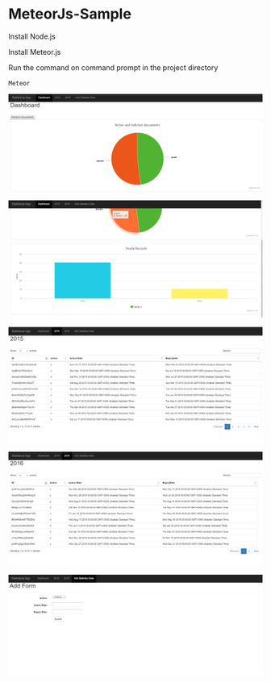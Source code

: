 # MeteorJs-Sample

Install Node.js

Install Meteor.js

Run the command on command prompt in the project directory

```
Meteor
```

![Screenshot](https://github.com/sathak/MeteorJs-Sample/raw/master/dshboard1.PNG)

![Screenshot](https://github.com/sathak/MeteorJs-Sample/raw/master/dashboard2.PNG)

![Screenshot](https://github.com/sathak/MeteorJs-Sample/raw/master/2015.PNG)

![Screenshot](https://github.com/sathak/MeteorJs-Sample/raw/master/2016.PNG)

![Screenshot](https://github.com/sathak/MeteorJs-Sample/raw/master/addnew.PNG)

